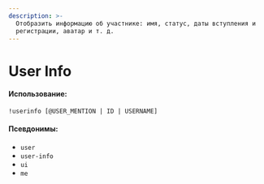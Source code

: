 ```yaml
---
description: >-
  Отобразить информацию об участнике: имя, статус, даты вступления и
  регистрации, аватар и т. д.
---
```


# User Info

#### Использование:

```
!userinfo [@USER_MENTION | ID | USERNAME]
```

#### Псевдонимы:

* `user`
* `user-info`
* `ui`
* `me`
